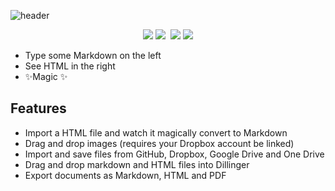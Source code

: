 ![header](https://capsule-render.vercel.app/api?type=waving&height=200&text=BomYu&fontAlign=85&fontAlignY=40&color=45deg,ff9a9e,fad0c4,fad0c4&fontColor=ffffff)

<div align=center>
<img src="https://img.shields.io/badge/CSS-1572B6?style=flat-square&logo=CSS3&logoColor=white"/>
<a><img src="https://img.shields.io/badge/JavaScript-F7DF1E?style=flat-square&logo=JavaScript&logoColor=white"/></a>&nbsp 
<img src="https://img.shields.io/badge/Java-007396?style=flat-square&logo=Java&logoColor=white">
<img src="https://img.shields.io/badge/Mysql-4479A1?style=flat-square&logo=Mysql&Studio&logoColor=white">
</div>



- Type some Markdown on the left
- See HTML in the right
- ✨Magic ✨

## Features

- Import a HTML file and watch it magically convert to Markdown
- Drag and drop images (requires your Dropbox account be linked)
- Import and save files from GitHub, Dropbox, Google Drive and One Drive
- Drag and drop markdown and HTML files into Dillinger
- Export documents as Markdown, HTML and PDF


